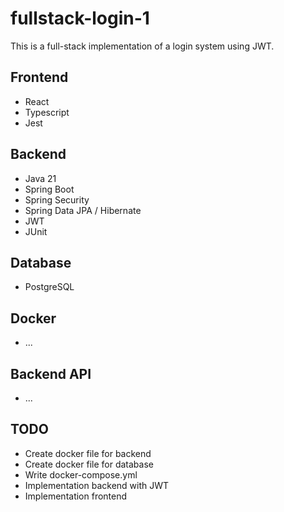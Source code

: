 # fullstack-login-1

This is a full-stack implementation of a login system using JWT.

## Frontend

- React
- Typescript
- Jest

## Backend

- Java 21
- Spring Boot
- Spring Security
- Spring Data JPA / Hibernate
- JWT
- JUnit

## Database

- PostgreSQL

## Docker

- ...

## Backend API

- ...

## TODO

- Create docker file for backend
- Create docker file for database
- Write docker-compose.yml
- Implementation backend with JWT
- Implementation frontend
